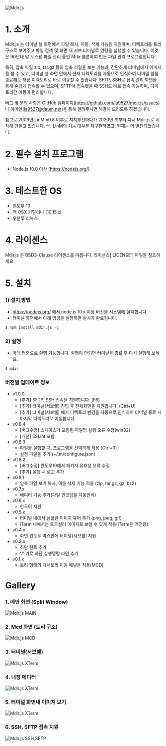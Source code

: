 ![Mdir.js](https://github.com/la9527/mdir.js/blob/master/images/mdir_v0.8.1.gif?raw=true)

# 1. 소개

Mdir.js 는 터미널 쉘 화면에서 파일 복사, 이동, 삭제 기능을 지원하며, 디렉토리를 트리구조로 보여주고 파일 검색 및 화면 내 서브 터미널로 명령을 실행할 수 있습니다.
이것은 90년대 말 도스용 파일 관리 툴인 Mdir 클론하여 만든 파일 관리 프로그램입니다.

특히, 압축 파일 zip, tar.gz 등의 압축 파일을 보는 기능과, 간단하게 터미널에서 이미지를 볼 수 있고,
터미널 쉘 화면 안에서 현재 디렉토리를 자동으로 인식하여 터미널 쉘을 종료해도 해당 디렉토리로 바로 이동할 수 있습니다.
SFTP, SSH로 접속 관리 화면을 통해 손쉽게 접속할 수 있으며, SFTP에 접속햇을 때 SSH도 바로 접속 가능하며, 디렉토리간 이동이 편리합니다.

버그 및 문의 사항은 GitHub 홈페이지(https://github.com/la9527/mdir.js/issues)나 이메일(la9527@daum.net)을 통해 알려주시면 해결해 드리도록 하겠습니다.

참고로 2009년 LinM v0.8 이후로 지지부진하다가 2020년 초부터 다시 Mdir.js로 시작해 만들고 있습니다. ^^;
LinM의 기능 대부분 재구현하였고, 현재는 더 발전되었습니다.

# 2. 필수 설치 프로그램

 - Node.js 10.0 이상 (https://nodejs.org/)
 
# 3. 테스트한 OS

 - 윈도우 10
 - 맥 OSX 카탈리나 (10.15.x)
 - 우분투 리눅스

# 4. 라이센스

 Mdir.js 은 BSD3-Clause 라이센스를 따릅니다. 라이센스['LICENSE'] 파일을 참조하세요.

# 5. 설치

### 1) 설치 방법

 - https://nodejs.org/ 에서 node.js 10.x 이상 버전을 시스템에 설치합니다.
 - 터미널 화면에서 아래 명령을 실행하면 설치가 완료됩니다.

```bash
$ npm install mdir.js -g
```

### 2) 실행

- 아래 명령으로 실행 가능합니다. 실행이 안되면 터미널을 종료 후 다시 실행해 보세요.

```bash
$ mdir
```

### 버전별 업데이트 정보

- v1.0.0
    - [추가] SFTP, SSH 접속을 지원합니다. (F6)
    - [추가] 터미널(서브쉘) 진입 후 전체화면을 지원합니다. (Ctrl+U)
    - [추가] 터미널(서브쉘) 에서 디렉토리 변경을 자동으로 인식하여 터미널 종료 시 마지막 디렉토리로 이동합니다.
- v0.8.4
    - [버그수정] 스페이스가 포함된 파일명 실행 오류 수정(win32)
    - [개선] ESLint 포함 
- v0.8.3
    - 파일을 실행할 때, 프로그램을 선택하게 적용 (Ctrl+R)
    - 설정 파일을 추가 (~/.m/configure.json)
- v0.8.2
    - [버그수정] 윈도우10에서 패키지 유효성 오류 수정
    - [추가] 실행 시 로고 추가
- v0.8.1
    - 압축 파일 보기 복사, 이동 삭제 기능 적용 (zip, tar.gz, gz, bz2)
- v0.7.x
    - 에디터 기능 추가(파일 인코딩을 자동인식)
- v0.6.x 
    - 한국어 지원
- v0.5.x 
    - 터미널 내에서 심플한 이미지 뷰어 추가 (png, jpeg, gif)
    - iTerm 내에서는 트루컬러 이미지로 보일 수 있게 적용(iTerm은 맥전용).
- v0.4.x 
    - 화면 윈도우 박스안에 터미널(서브쉘) 지원
- v0.2.x
    - 하단 힌트 추가
    - '/' 키로 하단 실행명령 라인 추가
- v0.1.x
    - 트리 형태의 디렉토리 이동 패널을 적용(MCD)

# Gallery

### 1. 메인 화면 (Split Window)
![Mdir.js MAIN](https://github.com/la9527/mdir.js/blob/master/images/mdir_v0.1_windows10_cmd.png?raw=true)

### 2. Mcd 화면 (트리 구조)
![Mdir.js MCD](https://github.com/la9527/mdir.js/blob/master/images/mdir_v0.1_windows10_cmd_mcd.png?raw=true)

### 3. 터미널(서브쉘)
![Mdir.js XTerm](https://github.com/la9527/mdir.js/blob/master/images/mdir_v0.8.1_zsh_terminal.png?raw=true)

### 4. 내장 에디터
![Mdir.js XTerm](https://github.com/la9527/mdir.js/blob/master/images/mdir_v0.8.1_inside_editor.png?raw=true)

### 5. 터미널 화면내 이미지 보기
![Mdir.js XTerm](https://github.com/la9527/mdir.js/blob/master/images/mdir_v0.8.1_picture_viewer.png?raw=true)

### 6. SSH, SFTP 접속 지원
![Mdir.js SSH,SFTP](https://github.com/la9527/mdir.js/blob/master/images/mdir_v1.0.0_connection_manager.png?raw=true)
